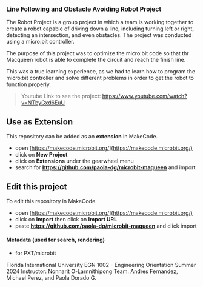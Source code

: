 ### Line Following and Obstacle Avoiding Robot Project

The Robot Project is a group project in which a team is working together to create a robot capable of driving down a line, including turning left or right, detecting an intersection, and even obstacles. The project was conducted using a micro:bit controller.

The purpose of this project was to optimize the micro:bit code so that thr Macqueen robot is able to complete the circuit and reach the finish line. 

This was a true learning experience, as we had to learn how to program the micro:bit controller and solve different problems in order to get the robot to function properly. 


> Youtube Link to see the project: https://www.youtube.com/watch?v=NTbyGxd6EuU

## Use as Extension

This repository can be added as an **extension** in MakeCode.

* open [https://makecode.microbit.org/](https://makecode.microbit.org/)
* click on **New Project**
* click on **Extensions** under the gearwheel menu
* search for **https://github.com/paola-dg/microbit-maqueen** and import

## Edit this project

To edit this repository in MakeCode.

* open [https://makecode.microbit.org/](https://makecode.microbit.org/)
* click on **Import** then click on **Import URL**
* paste **https://github.com/paola-dg/microbit-maqueen** and click import

#### Metadata (used for search, rendering)

* for PXT/microbit
<script src="https://makecode.com/gh-pages-embed.js"></script><script>makeCodeRender("{{ site.makecode.home_url }}", "{{ site.github.owner_name }}/{{ site.github.repository_name }}");</script>


Florida International University
EGN 1002 - Engineering Orientation
Summer 2024
Instructor: Nonnarit O-Larnnithipong
Team: Andres Fernandez, Michael Perez, and Paola Dorado G.
